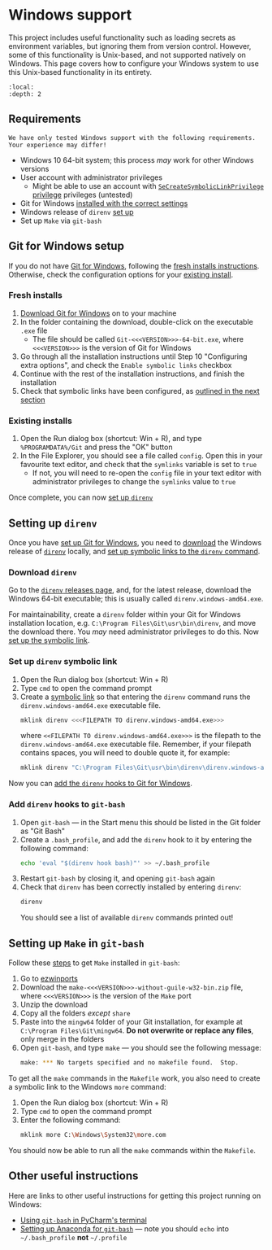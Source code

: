 # Windows support

This project includes useful functionality such as loading secrets as environment variables, but ignoring them from
version control. However, some of this functionality is Unix-based, and not supported natively on Windows. This page
covers how to configure your Windows system to use this Unix-based functionality in its entirety.

```{contents}
:local:
:depth: 2
```

## Requirements

```{warning}
We have only tested Windows support with the following requirements. Your experience may differ!
```

- Windows 10 64-bit system; this process _may_ work for other Windows versions
- User account with administrator privileges
  - Might be able to use an account with [`SeCreateSymbolicLinkPrivilege` privilege][microsoft-security-symbolic-links]
    privileges (untested)
- Git for Windows [installed with the correct settings](#git-for-windows-setup)
- Windows release of `direnv` [set up](#setting-up-direnv)
- Set up `Make` via `git-bash`

## Git for Windows setup

If you do not have [Git for Windows][git-for-windows], following the [fresh installs instructions](#fresh-installs).
Otherwise, check the configuration options for your [existing install](#existing-installs).

### Fresh installs

1. [Download Git for Windows][git-for-windows] on to your machine
2. In the folder containing the download, double-click on the executable `.exe` file
   - The file should be called `Git-<<<VERSION>>>-64-bit.exe`, where `<<<VERSION>>>` is the version of Git for Windows
3. Go through all the installation instructions until Step 10 "Configuring extra options", and check the
   `Enable symbolic links` checkbox
4. Continue with the rest of the installation instructions, and finish the installation
5. Check that symbolic links have been configured, as [outlined in the next section](#existing-installs)

### Existing installs

1. Open the Run dialog box (shortcut: Win + R), and type `%PROGRAMDATA%/Git` and press the "OK" button
2. In the File Explorer, you should see a file called `config`. Open this in your favourite text editor, and check that
   the `symlinks` variable is set to `true`
    - If not, you will need to re-open the `config` file in your text editor with administrator privileges to change
      the `symlinks` value to `true`

Once complete, you can now [set up `direnv`](#setting-up-direnv)

## Setting up `direnv`

Once you have [set up Git for Windows](#git-for-windows-setup), you need to [download](#download-direnv) the Windows
release of [`direnv`][direnv] locally, and [set up symbolic links to the `direnv`
command](#set-up-direnv-symbolic-link).

### Download `direnv`

Go to the [`direnv` releases page][direnv-releases], and, for the latest release, download the Windows 64-bit
executable; this is usually called `direnv.windows-amd64.exe`.

For maintainability, create a `direnv` folder within your Git for Windows installation location, e.g.
`C:\Program Files\Git\usr\bin\direnv`, and move the download there. You _may_ need administrator privileges to do this.
Now [set up the symbolic link](#set-up-direnv-symbolic-link).

### Set up `direnv` symbolic link

1. Open the Run dialog box (shortcut: Win + R)
2. Type `cmd` to open the command prompt
3. Create a [symbolic link][git-for-windows-symbolic-links] so that entering the `direnv` command runs the
   `direnv.windows-amd64.exe` executable file.
   ```bash
   mklink direnv <<<FILEPATH TO direnv.windows-amd64.exe>>>
   ```
   where `<<FILEPATH TO direnv.windows-amd64.exe>>>` is the filepath to the `direnv.windows-amd64.exe` executable
   file. Remember, if your filepath contains spaces, you will need to double quote it, for example:
   ```bash
   mklink direnv "C:\Program Files\Git\usr\bin\direnv\direnv.windows-amd64.exe"
   ```

Now you can [add the `direnv` hooks to Git for Windows](#add-direnv-hooks-to-git-bash).

### Add `direnv` hooks to `git-bash`

1. Open `git-bash` — in the Start menu this should be listed in the Git folder as "Git Bash"
2. Create a `.bash_profile`, and add the `direnv` hook to it by entering the following command:
   ```bash
   echo 'eval "$(direnv hook bash)"' >> ~/.bash_profile
   ```
3. Restart `git-bash` by closing it, and opening `git-bash` again
4. Check that `direnv` has been correctly installed by entering `direnv`:
   ```bash
   direnv
   ```
   You should see a list of available `direnv` commands printed out!

## Setting up `Make` in `git-bash`

Follow these [steps][so-ezwinports] to get `Make` installed in `git-bash`:

1. Go to [ezwinports][ezwinports]
2. Download the `make-<<<VERSION>>>-without-guile-w32-bin.zip` file, where `<<<VERSION>>>` is the version of the `Make`
   port
3. Unzip the download
4. Copy all the folders _except_ `share`
5. Paste into the `mingw64` folder of your Git installation, for example at `C:\Program Files\Git\mingw64`. **Do not
   overwrite or replace any files**, only merge in the folders
6. Open `git-bash`, and type `make` — you should see the following message:
   ```bash
   make: *** No targets specified and no makefile found.  Stop.
   ```

To get all the `make` commands in the `Makefile` work, you also need to create a symbolic link to the Windows `more`
command:

1. Open the Run dialog box (shortcut: Win + R)
2. Type `cmd` to open the command prompt
3. Enter the following command:
   ```bash
   mklink more C:\Windows\System32\more.com
   ```

You should now be able to run all the `make` commands within the `Makefile`.

## Other useful instructions

Here are links to other useful instructions for getting this project running on Windows:

- [Using `git-bash` in PyCharm's terminal][so-pycharm-git-bash]
- [Setting up Anaconda for `git-bash`][so-anaconda-git-bash] — note you should `echo` into `~/.bash_profile` **not**
  `~/.profile`

[ezwinports]: https://sourceforge.net/projects/ezwinports/files/
[direnv]: https://github.com/direnv/direnv/
[direnv-issue-343]: https://github.com/direnv/direnv/issues/343#issuecomment-463502726
[direnv-releases]: https://github.com/direnv/direnv/releases
[git-for-windows]: https://gitforwindows.org/
[git-for-windows-symbolic-links]: https://github.com/git-for-windows/git/wiki/Symbolic-Links
[microsoft-security-symbolic-links]: https://docs.microsoft.com/en-us/windows/security/threat-protection/security-policy-settings/create-symbolic-links
[so-anaconda-git-bash]: https://stackoverflow.com/a/56170202
[so-ezwinports]: https://stackoverflow.com/a/43779544
[so-pycharm-git-bash]: https://stackoverflow.com/a/20611422
